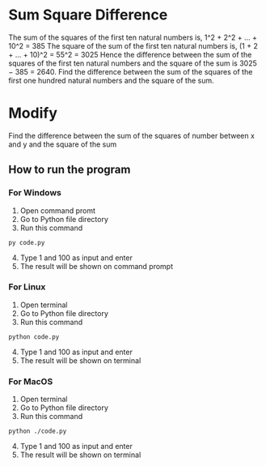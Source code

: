 # Sum Square Difference
The sum of the squares of the first ten natural numbers is,
1^2 + 2^2 + ... + 10^2 = 385
The square of the sum of the first ten natural numbers is,
(1 + 2 + ... + 10)^2 = 55^2 = 3025
Hence the difference between the sum of the squares of the first ten natural numbers and the square of the sum is 3025 − 385 = 2640.
Find the difference between the sum of the squares of the first one hundred natural numbers and the square of the sum.
# Modify
Find the difference between the sum of the squares of number between x and y and the square of the sum

## How to run the program
### For Windows
1. Open command promt
2. Go to Python file directory
3. Run this command
```
py code.py
```
4. Type 1 and 100 as input and enter
5. The result will be shown on command prompt

### For Linux
1. Open terminal
2. Go to Python file directory
3. Run this command
```
python code.py
```
4. Type 1 and 100 as input and enter
5. The result will be shown on terminal

### For MacOS
1. Open terminal
2. Go to Python file directory
3. Run this command
```
python ./code.py
```
4. Type 1 and 100 as input and enter
5. The result will be shown on terminal
